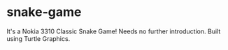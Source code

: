 # snake-game
It's a Nokia 3310 Classic Snake Game! Needs no further introduction. Built using Turtle Graphics. 
